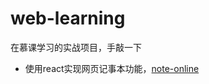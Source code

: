 # web-learning
在慕课学习的实战项目，手敲一下

- 使用react实现网页记事本功能，[note-online](https://github.com/xblcity/web-learning/tree/master/note-online)
